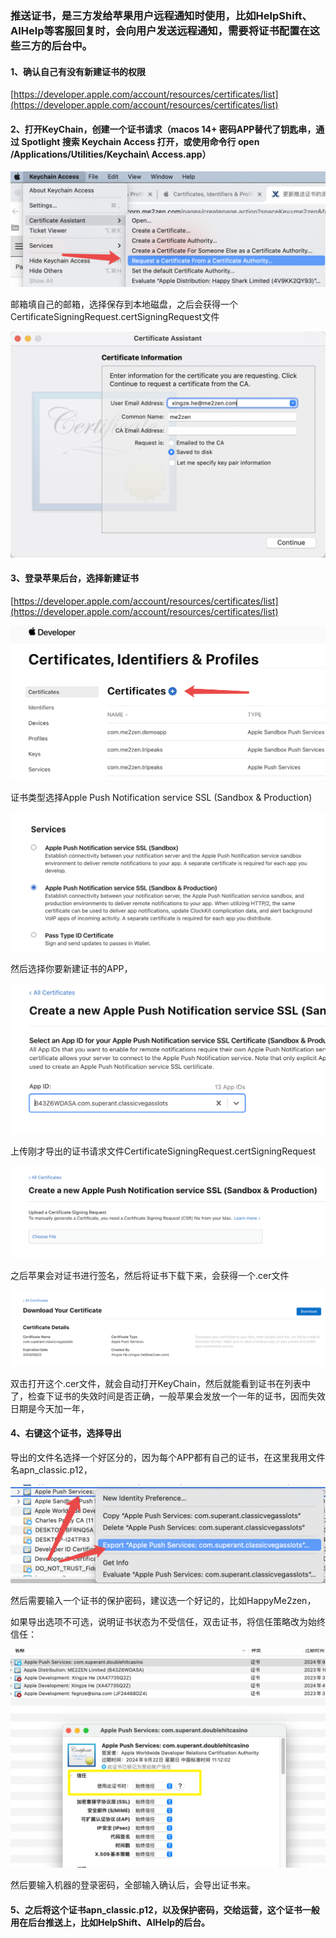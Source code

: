 ### 推送证书，是三方发给苹果用户远程通知时使用，比如HelpShift、AIHelp等客服回复时，会向用户发送远程通知，需要将证书配置在这些三方的后台中。

#### 1、确认自己有没有新建证书的权限

[https://developer.apple.com/account/resources/certificates/list](https://developer.apple.com/account/resources/certificates/list)

#### 2、打开KeyChain，创建一个证书请求（macos 14+ 密码APP替代了钥匙串，通过 Spotlight 搜索 Keychain Access 打开，或使用命令行 open /Applications/Utilities/Keychain\\ Access.app）

![image1](/assets/bf9c334301227a65812946a738b4f7b2.png)

邮箱填自己的邮箱，选择保存到本地磁盘，之后会获得一个CertificateSigningRequest.certSigningRequest文件

![image2](/assets/66707b772c91ffc1bfc82cec5b598957.png)

#### 3、登录苹果后台，选择新建证书

[https://developer.apple.com/account/resources/certificates/list](https://developer.apple.com/account/resources/certificates/list)

![image3](/assets/0626b3bdd922718ea087026c7aff4faf.png)

证书类型选择Apple Push Notification service SSL (Sandbox & Production)

![image4](/assets/f881cc76b6fb84d72311e127035ee56f.png)

然后选择你要新建证书的APP，

![image5](/assets/e507bc05305aee4817ed689169343ba5.png)

上传刚才导出的证书请求文件CertificateSigningRequest.certSigningRequest

![image6](/assets/c9115066b243d45542626250f497eb4b.png)

之后苹果会对证书进行签名，然后将证书下载下来，会获得一个.cer文件

![image7](/assets/45e94689d25652b27c182251abd60618.png)

双击打开这个.cer文件，就会自动打开KeyChain，然后就能看到证书在列表中了，检查下证书的失效时间是否正确，一般苹果会发放一个一年的证书，因而失效日期是今天加一年，

#### 4、右键这个证书，选择导出

导出的文件名选择一个好区分的，因为每个APP都有自己的证书，在这里我用文件名apn\_classic.p12，

![image8](/assets/be1223ad513d37221c490ee8150f3542.png)

然后需要输入一个证书的保护密码，建议选一个好记的，比如HappyMe2zen，

如果导出选项不可选，说明证书状态为不受信任，双击证书，将信任策略改为始终信任：

![image9](/assets/060db52f97da58ff2aab504d05d4de3d.png)

然后要输入机器的登录密码，全部输入确认后，会导出证书来。

#### 5、之后将这个证书apn\_classic.p12，以及保护密码，交给运营，这个证书一般用在后台推送上，比如HelpShift、AIHelp的后台。

















